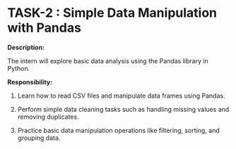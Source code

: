 # TASK-2 : Simple Data Manipulation with Pandas

**Description:**

  The intern will explore basic data analysis using the Pandas library in Python.

**Responsibility:**

  1. Learn how to read CSV files and manipulate data frames using Pandas.

  2. Perform simple data cleaning tasks such as handling missing values and removing duplicates.

  3. Practice basic data manipulation operations like filtering, sorting, and grouping data.
